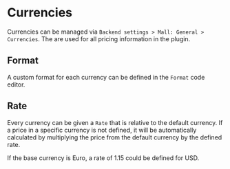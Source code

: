 # Currencies

Currencies can be managed via `Backend settings > Mall: General > Currencies`. The are used for all pricing 
information in the plugin.

## Format

A custom format for each currency can be defined in the `Format` code editor.

## Rate

Every currency can be given a `Rate` that is relative to the default currency. If a price in a specific currency is 
not defined, it will be automatically calculated by multiplying the price from the default currency by the defined 
rate.  

If the base currency is Euro, a rate of 1.15 could be defined for USD.